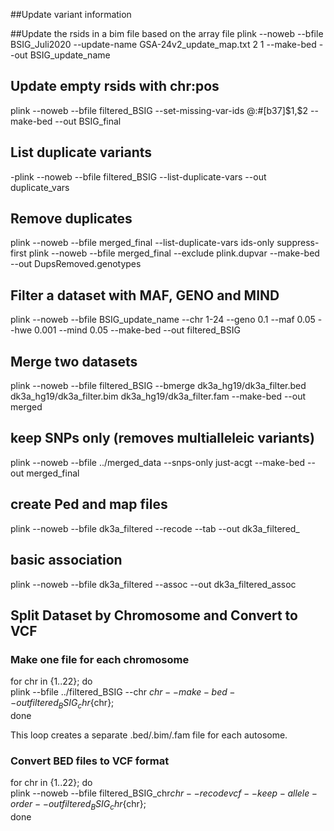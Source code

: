##Update variant information

##Update the rsids in a bim file based on the array file 
plink --noweb --bfile BSIG_Juli2020 --update-name GSA-24v2_update_map.txt 2 1 --make-bed --out BSIG_update_name

## Update empty rsids with chr:pos
plink --noweb --bfile filtered_BSIG --set-missing-var-ids @:#[b37]\$1,\$2 --make-bed --out BSIG_final

## List duplicate variants
-plink --noweb --bfile filtered_BSIG --list-duplicate-vars --out duplicate_vars

## Remove duplicates
plink --noweb --bfile merged_final --list-duplicate-vars ids-only suppress-first
plink --noweb --bfile merged_final --exclude plink.dupvar --make-bed --out DupsRemoved.genotypes


## Filter a dataset with MAF, GENO and MIND
plink --noweb --bfile BSIG_update_name --chr 1-24 --geno 0.1 --maf 0.05 --hwe 0.001 --mind 0.05 --make-bed --out filtered_BSIG

## Merge two datasets 
plink --noweb --bfile filtered_BSIG --bmerge dk3a_hg19/dk3a_filter.bed dk3a_hg19/dk3a_filter.bim dk3a_hg19/dk3a_filter.fam  --make-bed --out merged

## keep SNPs only (removes multialleleic variants)
plink --noweb --bfile ../merged_data --snps-only just-acgt --make-bed --out merged_final

## create Ped and map files
plink --noweb --bfile dk3a_filtered --recode --tab --out dk3a_filtered_

## basic association
plink --noweb --bfile dk3a_filtered --assoc --out dk3a_filtered_assoc


## Split Dataset by Chromosome and Convert to VCF

### Make one file for each chromosome

  for chr in {1..22}; do \
  plink --bfile ../filtered_BSIG --chr $chr --make-bed --out filtered_BSIG_chr${chr}; \
  done

This loop creates a separate .bed/.bim/.fam file for each autosome.

### Convert BED files to VCF format

  for chr in {1..22}; do \
  plink --noweb --bfile filtered_BSIG_chr${chr} --recode vcf --keep-allele-order --out filtered_BSIG_chr${chr}; \
  done


